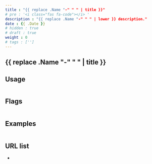```yaml
---
title : "{{ replace .Name "-" " " | title }}"
# pre : '<i class="fas fa-code"></i> '
description : "{{ replace .Name "-" " " | lower }} description."
date : {{ .Date }}
# hidden : true
# draft : true
weight : 0
# tags : ['']
---
```


## {{ replace .Name "-" " " | title }}

## Usage

```plain

```

## Flags

```plain

```

## Examples

```plain

```

## URL list

- []()
